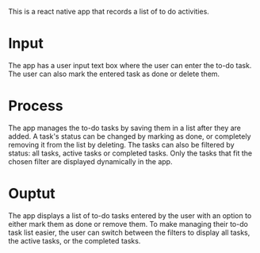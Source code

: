 This is a react native app that records a list of to do activities.

# Input

The app has a user input text box where the user can enter the to-do task. The user can also mark the entered task as done or delete them. 

# Process
The app manages the to-do tasks by saving them in a list after they are added.  A task's status can be changed by marking as done, or completely removing it from the list by deleting. The tasks can also be filtered by status: all tasks, active tasks or completed tasks. Only the tasks that fit the chosen filter are displayed dynamically in the app.

# Ouptut
The app displays a list of to-do tasks entered by the user with an option to either mark them as done or remove them. To make managing their to-do task list easier, the user can switch between the filters to display all tasks, the active tasks, or the completed tasks.
